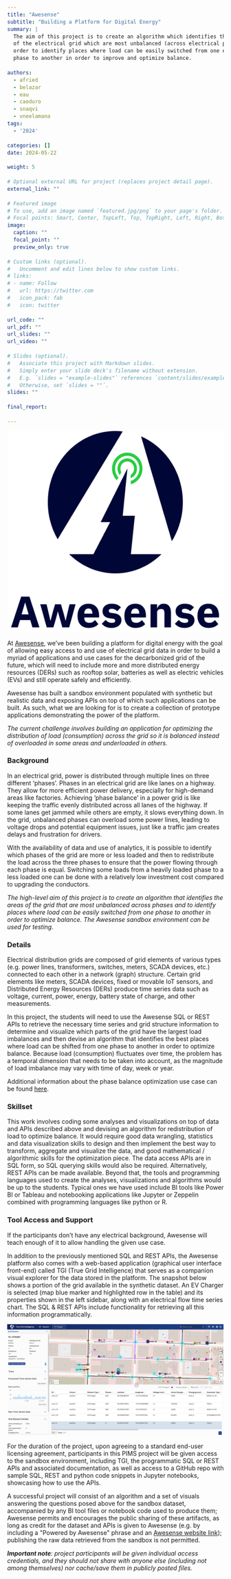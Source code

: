 ```yaml
---
title: "Awesense"
subtitle: "Building a Platform for Digital Energy"
summary: |
  The aim of this project is to create an algorithm which identifies the areas
  of the electrical grid which are most unbalanced (across electrical phases) in
  order to identify places where load can be easily switched from one electrical
  phase to another in order to improve and optimize balance.

authors:
  - afried
  - belazar
  - eau
  - caoduro
  - snaqvi
  - vneelamana
tags:
  - '2024'

categories: []
date: 2024-05-22

weight: 5

# Optional external URL for project (replaces project detail page).
external_link: ""

# Featured image
# To use, add an image named `featured.jpg/png` to your page's folder.
# Focal points: Smart, Center, TopLeft, Top, TopRight, Left, Right, BottomLeft, Bottom, BottomRight.
image:
  caption: ""
  focal_point: ""
  preview_only: true

# Custom links (optional).
#   Uncomment and edit lines below to show custom links.
# links:
# - name: Follow
#   url: https://twitter.com
#   icon_pack: fab
#   icon: twitter

url_code: ""
url_pdf: ""
url_slides: ""
url_video: ""

# Slides (optional).
#   Associate this project with Markdown slides.
#   Simply enter your slide deck's filename without extension.
#   E.g. `slides = "example-slides"` references `content/slides/example-slides.md`.
#   Otherwise, set `slides = ""`.
slides: ""

final_report:

---
```

![](AwesenseLogo.png)

At [Awesense](https://www.awesense.com/), we’ve been building a platform for
digital energy with the goal of allowing easy access to and use of electrical
grid data in order to build a myriad of applications and use cases for the
decarbonized grid of the future, which will need to include more and more
distributed energy resources (DERs) such as rooftop solar, batteries as well as
electric vehicles (EVs) and still operate safely and efficiently.

Awesense has built a sandbox environment populated with synthetic but realistic
data and exposing APIs on top of which such applications can be built. As such,
what we are looking for is to create a collection of prototype applications
demonstrating the power of the platform.

_The current challenge involves building an application for optimizing the
distribution of load (consumption) across the grid so it is balanced instead of
overloaded in some areas and underloaded in others._


###  Background
In an electrical grid, power is distributed through multiple lines on three
different ‘phases’. Phases in an electrical grid are like lanes on a highway.
They allow for more efficient power delivery, especially for high-demand areas
like factories. Achieving ‘phase balance’ in a power grid is like keeping the
traffic evenly distributed across all lanes of the highway. If some lanes get
jammed while others are empty, it slows everything down. In the grid, unbalanced
phases can overload some power lines, leading to voltage drops and potential
equipment issues, just like a traffic jam creates delays and frustration for
drivers.

With the availability of data and use of analytics, it is possible to identify
which phases of the grid are more or less loaded and then to redistribute the
load across the three phases to ensure that the power flowing through each phase
is equal. Switching some loads from a heavily loaded phase to a less loaded one
can be done with a relatively low investment cost compared to upgrading the
conductors.

_The high-level aim of this project is to create an algorithm that identifies
the areas of the grid that are most unbalanced across phases and to identify
places where load can be easily switched from one phase to another in order to
optimize balance. The Awesense sandbox environment can be used for testing._

### Details
Electrical distribution grids are composed of grid elements of various types
(e.g. power lines, transformers, switches, meters, SCADA devices, etc.)
connected to each other in a network (graph) structure. Certain grid elements
like meters, SCADA devices, fixed or movable IoT sensors, and Distributed Energy
Resources (DERs) produce time series data such as voltage, current, power,
energy, battery state of charge, and other measurements.

In this project, the students will need to use the Awesense SQL or REST APIs to
retrieve the necessary time series and grid structure information to determine
and visualize which parts of the grid have the largest load imbalances and then
devise an algorithm that identifies the best places where load can be shifted
from one phase to another in order to optimize balance. Because load
(consumption) fluctuates over time, the problem has a temporal dimension that
needs to be taken into account, as the magnitude of load imbalance may vary with
time of day, week or year.

Additional information about the phase balance optimization use case can be
found
[here](https://www.awesense.com/ecosystem/phase-imbalance-correction-suggester-use-case/).

### Skillset
This work involves coding some analyses and visualizations on top of data and
APIs described above and devising an algorithm for redistribution of load to
optimize balance. It would require good data wrangling, statistics and data
visualization skills to design and then implement the best way to transform,
aggregate and visualize the data, and good mathematical / algorithmic skills for
the optimization piece. The data access APIs are in SQL form, so SQL querying
skills would also be required. Alternatively, REST APIs can be made available.
Beyond that, the tools and programming languages used to create the analyses,
visualizations and algorithms would be up to the students. Typical ones we have
used include BI tools like Power BI or Tableau and notebooking applications like
Jupyter or Zeppelin combined with programming languages like python or R.

### Tool Access and Support
If the participants don’t have any electrical background, Awesense will teach
enough of it to allow handling the given use case.

In addition to the previously mentioned SQL and REST APIs, the Awesense platform
also comes with a web-based application (graphical user interface front-end)
called TGI (True Grid Intelligence) that serves as a companion visual explorer
for the data stored in the platform. The snapshot below shows a portion of the
grid available in the synthetic dataset. An EV Charger is selected (map blue
marker and highlighted row in the table) and its properties shown in the
left sidebar, along with an electrical flow time series chart. The SQL &
REST APIs include functionality for retrieving all this information
programmatically.

![](./table.png)

For the duration of the project, upon agreeing to a standard end-user licensing
agreement, participants in this PIMS project will be given access to the sandbox
environment, including TGI, the programmatic SQL or REST APIs and associated
documentation, as well as access to a GitHub repo with sample SQL, REST and
python code snippets in Jupyter notebooks, showcasing how to use the APIs.


A successful project will consist of an algorithm and a set of visuals answering
the questions posed above for the sandbox dataset, accompanied by any BI tool
files or notebook code used to produce them; Awesense permits and encourages the
public sharing of these artifacts, as long as credit for the dataset and APIs is
given to Awesense (e.g. by including a "Powered by Awesense" phrase and an
[Awesense website link](https://awesense.com/)); publishing the raw data
retrieved from the sandbox is not permitted.

_**Important note**: project participants will be given individual access
credentials, and they should not share with anyone else (including not among
themselves) nor cache/save them in publicly posted files._
